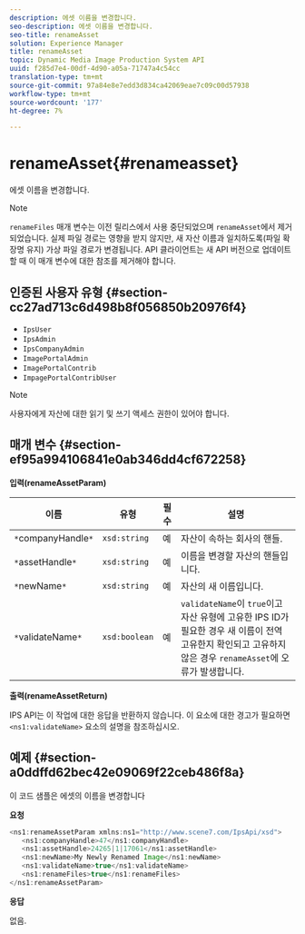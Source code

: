 ```yaml
---
description: 에셋 이름을 변경합니다.
seo-description: 에셋 이름을 변경합니다.
seo-title: renameAsset
solution: Experience Manager
title: renameAsset
topic: Dynamic Media Image Production System API
uuid: f285d7e4-00df-4d90-a05a-71747a4c54cc
translation-type: tm+mt
source-git-commit: 97a84e8e7edd3d834ca42069eae7c09c00d57938
workflow-type: tm+mt
source-wordcount: '177'
ht-degree: 7%

---
```



# renameAsset{#renameasset}

에셋 이름을 변경합니다.

>[!NOTE]
>
>`renameFiles` 매개 변수는 이전 릴리스에서 사용 중단되었으며 `renameAsset`에서 제거되었습니다. 실제 파일 경로는 영향을 받지 않지만, 새 자산 이름과 일치하도록(파일 확장명 유지) 가상 파일 경로가 변경됩니다. API 클라이언트는 새 API 버전으로 업데이트할 때 이 매개 변수에 대한 참조를 제거해야 합니다.

## 인증된 사용자 유형 {#section-cc27ad713c6d498b8f056850b20976f4}

* `IpsUser`
* `IpsAdmin`
* `IpsCompanyAdmin`
* `ImagePortalAdmin`
* `ImagePortalContrib`
* `ImpagePortalContribUser`

>[!NOTE]
>
>사용자에게 자산에 대한 읽기 및 쓰기 액세스 권한이 있어야 합니다.

## 매개 변수 {#section-ef95a994106841e0ab346dd4cf672258}

**입력(renameAssetParam)**

| 이름 | 유형 | 필수 | 설명 |
|---|---|---|---|
| `*`companyHandle`*` | `xsd:string` | 예 | 자산이 속하는 회사의 핸들. |
| `*`assetHandle`*` | `xsd:string` | 예 | 이름을 변경할 자산의 핸들입니다. |
| `*`newName`*` | `xsd:string` | 예 | 자산의 새 이름입니다. |
| `*`validateName`*` | `xsd:boolean` | 예 | `validateName`이 `true`이고 자산 유형에 고유한 IPS ID가 필요한 경우 새 이름이 전역 고유한지 확인되고 고유하지 않은 경우 `renameAsset`에 오류가 발생합니다. |

**출력(renameAssetReturn)**

IPS API는 이 작업에 대한 응답을 반환하지 않습니다. 이 요소에 대한 경고가 필요하면 `<ns1:validateName>` 요소의 설명을 참조하십시오.

## 예제 {#section-a0ddffd62bec42e09069f22ceb486f8a}

이 코드 샘플은 에셋의 이름을 변경합니다

**요청**

```java
<ns1:renameAssetParam xmlns:ns1="http://www.scene7.com/IpsApi/xsd">
   <ns1:companyHandle>47</ns1:companyHandle>
   <ns1:assetHandle>24265|1|17061</ns1:assetHandle>
   <ns1:newName>My Newly Renamed Image</ns1:newName>
   <ns1:validateName>true</ns1:validateName>
   <ns1:renameFiles>true</ns1:renameFiles>
</ns1:renameAssetParam>
```

**응답**

없음.
